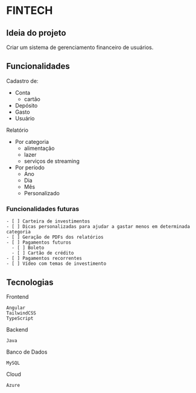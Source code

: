 # FINTECH 

## Ideia do projeto

Criar um sistema de gerenciamento financeiro de usuários. 

## Funcionalidades 

Cadastro de: 
  - Conta
    - cartão
  - Depósito
  - Gasto
  - Usuário

Relatório 
   - Por categoria
     - alimentação
     - lazer
     - serviços de streaming
   - Por período
     - Ano 
     - Dia
     - Mês
     - Personalizado

  ### Funcionalidades futuras
    - [ ] Carteira de investimentos
    - [ ] Dicas personalizadas para ajudar a gastar menos em determinada categoria
    - [ ] Geração de PDFs dos relatórios 
    - [ ] Pagamentos futuros
      - [ ] Boleto
      - [ ] Cartão de crédito
    - [ ] Pagamentos recorrentes
    - [ ] Vídeo com temas de investimento

## Tecnologias
  Frontend
    
    Angular
    TailwindCSS
    TypeScript
  
  Backend
    
    Java
  
  Banco de Dados

    MySQL

  Cloud
    
    Azure